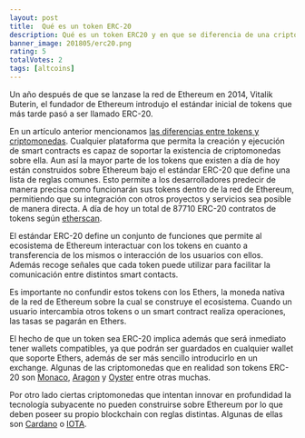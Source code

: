 ```yaml
---
layout: post
title:  Qué es un token ERC-20
description: Qué es un token ERC20 y en que se diferencia de una criptomoneda altcoin.
banner_image: 201805/erc20.png
rating: 5
totalVotes: 2
tags: [altcoins]
---
```


Un año después de que se lanzase la red de Ethereum en 2014, Vitalik Buterin, el fundador de Ethereum introdujo el estándar inicial de tokens que más tarde pasó a ser llamado ERC-20.

<!--more-->

En un artículo anterior mencionamos [las diferencias entre tokens y criptomonedas](/tokens-vs-altcoins/). Cualquier plataforma que permita la creación y ejecución de smart contracts es capaz de soportar la existencia de criptomonedas sobre ella. Aun así la mayor parte de los tokens que existen a día de hoy están construidos sobre Ethereum bajo el estándar ERC-20 que define una lista de reglas comunes. Esto permite a los desarrolladores predecir de manera precisa como funcionarán sus tokens dentro de la red de Ethereum, permitiendo que su integración con otros proyectos y servicios sea posible de manera directa. A día de hoy un total de 87710 ERC-20 contratos de tokens según <a rel="nofollow" href="https://etherscan.io/tokens">etherscan</a>.

El estándar ERC-20 define un conjunto de funciones que permite al ecosistema de Ethereum interactuar con los tokens en cuanto a transferencia de los mismos o interacción de los usuarios con ellos. Además recoge señales que cada token puede utilizar para facilitar la comunicación entre distintos smart contacts.

Es importante no confundir estos tokens con los Ethers, la moneda nativa de la red de Ethereum sobre la cual se construye el ecosistema. Cuando un usuario intercambia otros tokens o un smart contract realiza operaciones, las tasas se pagarán en Ethers.

El hecho de que un token sea ERC-20 implica además que será inmediato tener wallets compatibles, ya que podrán ser guardados en cualquier wallet que soporte Ethers, además de ser más sencillo introducirlo en un exchange. Algunas de las criptomonedas que en realidad son tokens ERC-20 son [Monaco](/tarjeta-debito-criptomonedas/), [Aragon](/que-es-aragon) y [Oyster](/que-es-oyster) entre otras muchas.

Por otro lado ciertas criptomonedas que intentan innovar en profundidad la tecnología subyacente no pueden construirse sobre Ethereum por lo que deben poseer su propio blockchain con reglas distintas. Algunas de ellas son [Cardano](/que-es-cardano) o [IOTA](/que-es-iota/).
